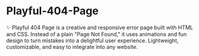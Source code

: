 # Playful-404-Page
✨ Playful 404 Page is a creative and responsive error page built with HTML and CSS. Instead of a plain "Page Not Found," it uses animations and fun design to turn mistakes into a delightful user experience. Lightweight, customizable, and easy to integrate into any website.
